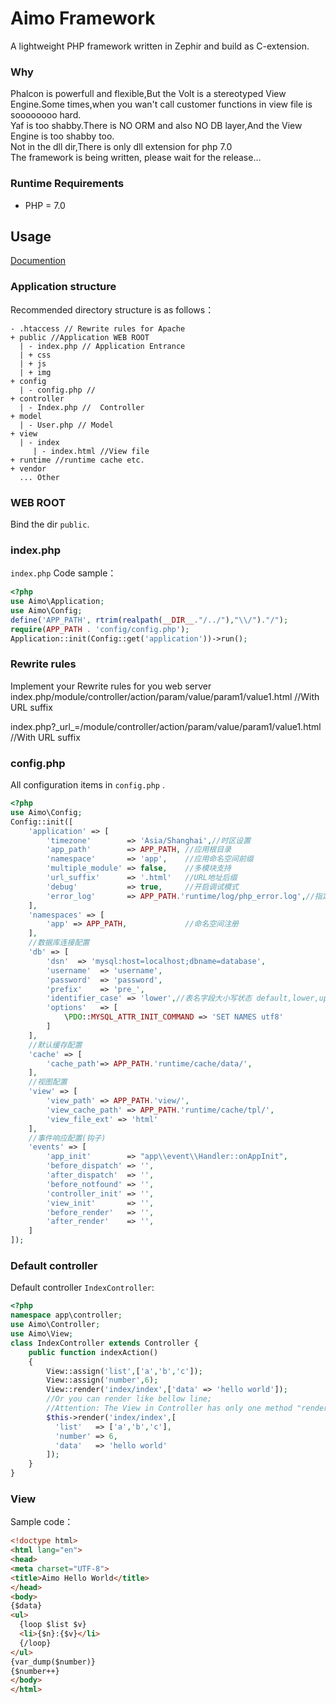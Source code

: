 # Aimo Framework
A lightweight PHP framework written in Zephir and build as C-extension.
### Why
Phalcon is powerfull and flexible,But the Volt is a stereotyped View Engine.Some times,when you wan't call customer functions in view file is soooooooo hard.   
Yaf is too shabby.There is NO ORM and also NO DB layer,And the View Engine is too shabby too.   
Not in the dll dir,There is only dll extension for php 7.0   
The framework is being written, please wait for the release...

### Runtime Requirements
* PHP = 7.0

## Usage
[Documention](https://fonqing.github.io/Aimo/)
### Application structure
Recommended directory structure is as follows：
```
- .htaccess // Rewrite rules for Apache
+ public //Application WEB ROOT
  | - index.php // Application Entrance
  | + css
  | + js
  | + img
+ config
  | - config.php // 
+ controller
  | - Index.php //  Controller
+ model
  | - User.php // Model
+ view    
  | - index   
     | - index.html //View file
+ runtime //runtime cache etc.
+ vendor
  ... Other
```
### WEB ROOT
Bind the dir `public`.

### index.php 
`index.php` Code sample：

```php
<?php
use Aimo\Application;
use Aimo\Config;
define('APP_PATH', rtrim(realpath(__DIR__."/../"),"\\/")."/");
require(APP_PATH . 'config/config.php');
Application::init(Config::get('application'))->run();
```
### Rewrite rules

Implement your Rewrite rules for you web server
index.php/module/controller/action/param/value/param1/value1.html //With URL suffix    

index.php?\_url\_=/module/controller/action/param/value/param1/value1.html //With URL suffix   

### config.php
All configuration items in `config.php` .
```php
<?php
use Aimo\Config;
Config::init([
    'application' => [
        'timezone'        => 'Asia/Shanghai',//时区设置
        'app_path'        => APP_PATH, //应用根目录
        'namespace'       => 'app',    //应用命名空间前缀
        'multiple_module' => false,    //多模块支持
        'url_suffix'      => '.html'   //URL地址后缀
        'debug'           => true,     //开启调试模式
        'error_log'       => APP_PATH.'runtime/log/php_error.log',//指定脚本错误日志文件
    ],
    'namespaces' => [
        'app' => APP_PATH,             //命名空间注册
    ],
    //数据库连接配置
    'db' => [
        'dsn'  => 'mysql:host=localhost;dbname=database',
        'username'  => 'username',
        'password'  => 'password',
        'prefix'    => 'pre_',
        'identifier_case' => 'lower',//表名字段大小写状态 default,lower,upper
        'options'   => [
            \PDO::MYSQL_ATTR_INIT_COMMAND => 'SET NAMES utf8'
        ]
    ],
    //默认缓存配置
    'cache' => [
        'cache_path'=> APP_PATH.'runtime/cache/data/',
    ],
    //视图配置
    'view' => [
        'view_path' => APP_PATH.'view/',
        'view_cache_path' => APP_PATH.'runtime/cache/tpl/',
        'view_file_ext' => 'html'
    ],
    //事件响应配置(钩子)
    'events' => [
        'app_init'        => "app\\event\\Handler::onAppInit",
        'before_dispatch' => '',
        'after_dispatch'  => '',
        'before_notfound' => '',
        'controller_init' => '',
        'view_init'       => '',
        'before_render'   => '',
        'after_render'    => '',
    ]
]);
```
### Default controller
Default controller  `IndexController`:

```php
<?php
namespace app\controller;
use Aimo\Controller;
use Aimo\View;
class IndexController extends Controller {
    public function indexAction()
    {
        View::assign('list',['a','b','c']);
        View::assign('number',6);
        View::render('index/index',['data' => 'hello world']);
        //Or you can render like bellow line;
        //Attention: The View in Controller has only one method "render"
        $this->render('index/index',[
          'list'   => ['a','b','c'],
          'number' => 6,
          'data'   => 'hello world'
        ]);
    }
}
```

### View

Sample code：

```html
<!doctype html>
<html lang="en">
<head>
<meta charset="UTF-8">
<title>Aimo Hello World</title>
</head>
<body>
{$data}
<ul>
  {loop $list $v}
  <li>{$n}:{$v}</li>
  {/loop}
</ul>
{var_dump($number)}
{$number++}
</body>
</html>
```
